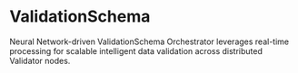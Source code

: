# ValidationSchema
Neural Network-driven ValidationSchema Orchestrator leverages real-time processing for scalable intelligent data validation across distributed Validator nodes.

